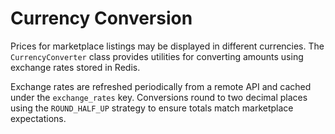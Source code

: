 # Currency Conversion

Prices for marketplace listings may be displayed in different currencies. The
`CurrencyConverter` class provides utilities for converting amounts using
exchange rates stored in Redis.

Exchange rates are refreshed periodically from a remote API and cached under the
`exchange_rates` key. Conversions round to two decimal places using the
``ROUND_HALF_UP`` strategy to ensure totals match marketplace expectations.
